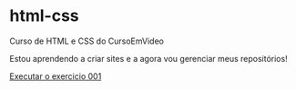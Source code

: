 # html-css
 Curso de HTML e CSS do CursoEmVideo

 Estou aprendendo a criar sites e a agora vou gerenciar meus repositórios!

<a href="https://arthurmenos.github.io/html-css/exercicios/ex001/index.html">Executar o exercicio 001<a>